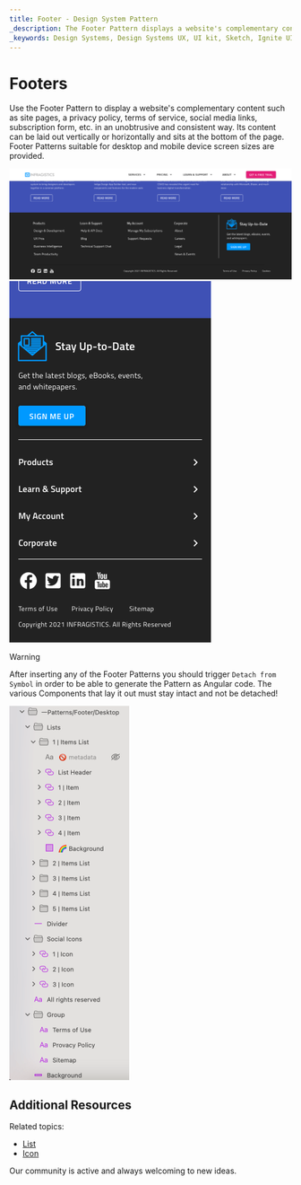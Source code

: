 ```yaml
---
title: Footer - Design System Pattern
_description: The Footer Pattern displays a website's complementary content in a consistent view laid at the bottom of the page.
_keywords: Design Systems, Design Systems UX, UI kit, Sketch, Ignite UI for Angular, Sketch to Angular, Angular, Angular Design System, Export code from Sketch, Design Kits for Angular, Sketch HTML, Sketch to HTML, Sketch UI kits
---
```


# Footers

Use the Footer Pattern to display a website's complementary content such as site pages, a privacy policy, terms of service, social media links, subscription form, etc. in an unobtrusive and consistent way. Its content can be laid out vertically or horizontally and sits at the bottom of the page. Footer Patterns suitable for desktop and mobile device screen sizes are provided.

<img class="responsive-img" src="../images/footer_desktop_demo.png" srcset="../images/footer_desktop_demo@2x.png 2x" />
<img class="responsive-img" src="../images/footer_mobile_demo.png" srcset="../images/footer_mobile_demo@2x.png 2x" />

> [!WARNING]
> After inserting any of the Footer Patterns you should trigger `Detach from Symbol` in order to be able to generate the Pattern as Angular code. The various Components that lay it out must stay intact and not be detached!

<img class="responsive-img" src="../images/footer_detach.png" srcset="../images/footer_detach@2x.png 2x" />

## Additional Resources

Related topics:

- [List](../components/list.md)
- [Icon](../components/icon.md)
  <div class="divider--half"></div>

Our community is active and always welcoming to new ideas.
